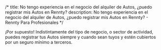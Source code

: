 /*title: No tengo experiencia en el negocio del alquiler de Autos, ¿puedo registrar mis Autos en Rennty?description: No tengo experiencia en el negocio del alquiler de Autos, ¿puedo registrar mis Autos en Rennty? - Rennty Para Profesionales*/¡Por supuesto! Indistintamente del tipo de negocio, o sector de actividad, puedes registrar tus Autos siempre y cuando sean tuyos y estén cubiertos por un seguro mínimo a terceros.